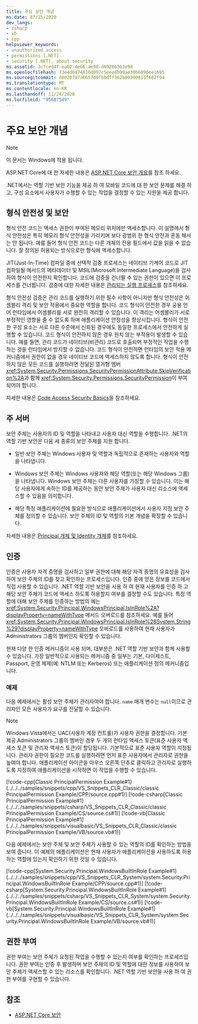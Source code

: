 ```yaml
---
title: 주요 보안 개념
ms.date: 07/15/2020
dev_langs:
- csharp
- vb
- cpp
helpviewer_keywords:
- unauthorized access
- permissions [.NET]
- security [.NET], about security
ms.assetid: 3cfced4f-ea02-4e66-ae98-d69286363e98
ms.openlocfilehash: 73e4d0474810d097c5eee8b99ae30b6096ee1695
ms.sourcegitcommit: d8020797a6657d0fbbdff362b80300815f682f94
ms.translationtype: MT
ms.contentlocale: ko-KR
ms.lasthandoff: 11/24/2020
ms.locfileid: "95687549"
---
```

# <a name="key-security-concepts"></a>주요 보안 개념

> [!NOTE]
> 이 문서는 Windows에 적용 됩니다.
>
> ASP.NET Core에 대 한 자세한 내용은 [ASP.NET Core 보안 개요](/aspnet/core/security/)를 참조 하세요.

.NET에서는 역할 기반 보안 기능을 제공 하 여 모바일 코드에 대 한 보안 문제를 해결 하 고, 구성 요소에서 사용자가 수행할 수 있는 작업을 결정할 수 있는 지원을 제공 합니다.  
  
## <a name="type-safety-and-security"></a>형식 안전성 및 보안  

형식 안전 코드는 액세스 권한이 부여된 메모리 위치에만 액세스합니다. 이 설명에서 형식 안전성은 특히 메모리 형식 안전성을 가리키며 보다 광범위 한 형식 안전과 혼동 해서는 안 됩니다. 예를 들어 형식 안전 코드는 다른 개체의 전용 필드에서 값을 읽을 수 없습니다. 잘 정의된 허용되는 방식으로만 형식에 액세스합니다.  
  
JIT(Just-In-Time) 컴파일 중에 선택적 검증 프로세스는 네이티브 기계어 코드로 JIT 컴파일될 메서드의 메타데이터 및 MSIL(Microsoft Intermediate Language)을 검사하여 형식이 안전한지 확인합니다. 코드에 검증을 건너뛸 수 있는 권한이 있으면 이 프로세스를 건너뜁니다. 검증에 대한 자세한 내용은 [관리되는 실행 프로세스](../managed-execution-process.md)를 참조하세요.  
  
형식 안전성 검증은 관리 코드를 실행하기 위한 필수 사항이 아니지만 형식 안전성은 어셈블리 격리 및 보안 적용에서 중요한 역할을 합니다. 코드 형식이 안전한 경우 공용 언어 런타임에서 어셈블리를 서로 완전히 격리할 수 있습니다. 이 격리는 어셈블리가 서로 부정적인 영향을 줄 수 없도록 하며 애플리케이션 안정성을 향상시킵니다. 형식이 안전한 구성 요소는 서로 다른 수준에서 신뢰된 경우에도 동일한 프로세스에서 안전하게 실행할 수 있습니다. 코드 형식이 안전하지 않은 경우 원치 않는 부작용이 발생할 수 있습니다. 예를 들면, 관리 코드가 네이티브(비관리) 코드로 호출되어 부정적인 작업을 수행하는 것을 런타임에서 방지할 수 없습니다. 코드 형식이 안전하면 런타임의 보안 적용 메커니즘에서 권한이 없을 경우 네이티브 코드에 액세스하지 않도록 합니다. 형식이 안전하지 않은 모든 코드를 실행하려면 전달된 열거형 멤버 <xref:System.Security.Permissions.SecurityPermissionAttribute.SkipVerification%2A>과 함께 <xref:System.Security.Permissions.SecurityPermission>이 부여되어야 합니다.  
  
자세한 내용은 [Code Access Security Basics](../../framework/misc/code-access-security-basics.md)을 참조하세요.  
  
## <a name="principal"></a>주 서버  

보안 주체는 사용자의 ID 및 역할을 나타내고 사용자 대신 역할을 수행합니다. .NET의 역할 기반 보안은 다음 세 종류의 보안 주체를 지원 합니다.  
  
- 일반 보안 주체는 Windows 사용자 및 역할과 독립적으로  존재하는 사용자와 역할을 나타냅니다.  
  
- Windows 보안 주체는 Windows 사용자와 해당 역할(또는 해당 Windows 그룹)을 나타냅니다. Windows 보안 주체는 다른 사용자를 가장할 수 있습니다. 이는 해당 사용자에게 속하는 ID를 제공하는 동안 보안 주체가 사용자 대신 리소스에 액세스할 수 있음을 의미합니다.  
  
- 해당 특정 애플리케이션에 필요한 방식으로 애플리케이션에서 사용자 지정 보안 주체를 정의할 수 있습니다. 보안 주체의 ID 및 역할의 기본 개념을 확장할 수 있습니다.  
  
자세한 내용은 [Principal 개체 및 Identity 개체](principal-and-identity-objects.md)를 참조하세요.  
  
## <a name="authentication"></a>인증  

인증은 사용자 자격 증명을 검사하고 일부 권한에 대해 해당 자격 증명의 유효성을 검사하여 보안 주체의 ID를 찾고 확인하는 프로세스입니다. 인증 중에 얻은 정보를 코드에서 직접 사용할 수 있습니다. .NET 역할 기반 보안을 사용 하 여 현재 사용자를 인증 하 고 해당 보안 주체가 코드에 액세스 하도록 허용할지 여부를 결정할 수도 있습니다. 특정 역할에 대해 보안 주체를 인증하는 방법의 예는 <xref:System.Security.Principal.WindowsPrincipal.IsInRole%2A?displayProperty=nameWithType> 메서드 오버로드를 참조하세요. 예를 들어 <xref:System.Security.Principal.WindowsPrincipal.IsInRole%28System.String%29?displayProperty=nameWithType> 오버로드를 사용하여 현재 사용자가 Administrators 그룹의 멤버인지 확인할 수 있습니다.  
  
현재 다양 한 인증 메커니즘이 사용 되며, 대부분은 .NET 역할 기반 보안과 함께 사용할 수 있습니다. 가장 일반적으로 사용되는 메커니즘 중 일부는 기본, 다이제스트, Passport, 운영 체제(예: NTLM 또는 Kerberos) 또는 애플리케이션 정의 메커니즘입니다.  
  
### <a name="example"></a>예제  

다음 예제에서는 활성 보안 주체가 관리자여야 합니다. `name` 매개 변수는 `null`이므로 관리자인 모든 사용자가 요구를 전달할 수 있습니다.  
  
> [!NOTE]
> Windows Vista에서는 UAC(사용자 계정 컨트롤)가 사용자 권한을 결정합니다. 기본 제공 Administrators 그룹의 멤버인 경우 두 개의 런타임 액세스 토큰(표준 사용자 액세스 토큰 및 관리자 액세스 토큰)이 할당됩니다. 기본적으로 표준 사용자 역할이 지정됩니다. 관리자 권한이 필요한 코드를 실행하려면 먼저 표준 사용자에서 관리자로 권한을 높여야 합니다. 애플리케이션 아이콘을 마우스 오른쪽 단추로 클릭하고 관리자로 실행하도록 지정하여 애플리케이션을 시작하면 이 작업을 수행할 수 있습니다.  
  
 [!code-cpp[Classic PrincipalPermission Example#1](../../../samples/snippets/cpp/VS_Snippets_CLR_Classic/classic PrincipalPermission Example/CPP/source.cpp#1)]
 [!code-csharp[Classic PrincipalPermission Example#1](../../../samples/snippets/csharp/VS_Snippets_CLR_Classic/classic PrincipalPermission Example/CS/source.cs#1)]
 [!code-vb[Classic PrincipalPermission Example#1](../../../samples/snippets/visualbasic/VS_Snippets_CLR_Classic/classic PrincipalPermission Example/VB/source.vb#1)]  
  
 다음 예제에서는 보안 주체 및 보안 주체가 사용할 수 있는 역할의 ID를 확인하는 방법을 보여 줍니다. 이 예제의 애플리케이션은 현재 사용자가 애플리케이션을 사용하도록 허용하는 역할에 있는지 확인하기 위한 것일 수 있습니다.  
  
 [!code-cpp[System.Security.Principal.WindowsBuiltInRole Example#1](../../../samples/snippets/cpp/VS_Snippets_CLR_System/system.Security.Principal.WindowsBuiltInRole Example/CPP/source.cpp#1)]
 [!code-csharp[System.Security.Principal.WindowsBuiltInRole Example#1](../../../samples/snippets/csharp/VS_Snippets_CLR_System/system.Security.Principal.WindowsBuiltInRole Example/CS/source.cs#1)]
 [!code-vb[System.Security.Principal.WindowsBuiltInRole Example#1](../../../samples/snippets/visualbasic/VS_Snippets_CLR_System/system.Security.Principal.WindowsBuiltInRole Example/VB/source.vb#1)]  
  
## <a name="authorization"></a>권한 부여  

권한 부여는 보안 주체가 요청된 작업을 수행할 수 있는지 여부를 확인하는 프로세스입니다. 권한 부여는 인증 후 발생하며 보안 주체의 ID 및 역할에 대한 정보를 사용하여 보안 주체가 액세스할 수 있는 리소스를 확인합니다. .NET 역할 기반 보안을 사용 하 여 권한 부여를 구현할 수 있습니다.

## <a name="see-also"></a>참조

- [ASP.NET Core 보안](/aspnet/core/security/)
